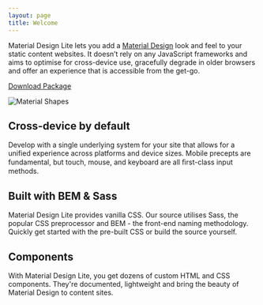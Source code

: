 ```yaml
---
layout: page
title: Welcome
---
```



Material Design Lite lets you add a [Material Design](http://google.com/design/spec) look and feel to your static content websites. It doesn’t rely on any JavaScript frameworks and aims to optimise for cross-device use, gracefully degrade in older browsers and offer an experience that is accessible from the get-go.

<a href="https://github.com/google/material-design-lite/archive/master.zip" class="mdl-download mdl-button mdl-js-button mdl-button--raised mdl-js-ripple-effect">Download Package</a>


<img src="assets/shapes.svg" alt="Material Shapes">

## Cross-device by default

Develop with a single underlying system for your site that allows for a unified experience across platforms and device sizes. Mobile precepts are fundamental, but touch, mouse, and keyboard are all ﬁrst-class input methods.

## Built with BEM &amp; Sass

Material Design Lite provides vanilla CSS. Our source utilises Sass, the popular CSS preprocessor and BEM - the front-end naming methodology. Quickly get started with the pre-built CSS or build the source yourself.

## Components

With Material Design Lite, you get dozens of custom HTML and CSS components. They're documented, lightweight and bring the beauty of Material Design to content sites.
